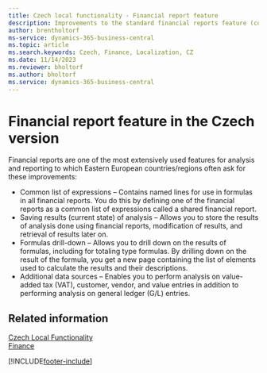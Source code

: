 ```yaml
---
title: Czech local functionality - Financial report feature
description: Improvements to the standard financial reports feature (common list of expressions, saving results, formulas drill-down, additional data sources).
author: brentholtorf
ms-service: dynamics-365-business-central
ms.topic: article
ms.search.keywords: Czech, Finance, Localization, CZ
ms.date: 11/14/2023
ms.reviewer: bholtorf
ms.author: bholtorf
ms.service: dynamics-365-business-central
---
```


# Financial report feature in the Czech version

Financial reports are one of the most extensively used features for analysis and reporting to which Eastern European countries/regions often ask for these improvements:

- Common list of expressions – Contains named lines for use in formulas in all financial reports. You do this by defining one of the financial reports as a common list of expressions called a shared financial report.
- Saving results (current state) of analysis – Allows you to store the results of analysis done using financial reports, modification of results, and retrieval of results later on.
- Formulas drill-down – Allows you to drill down on the results of formulas, including for totaling type formulas. By drilling down on the result of the formula, you get a new page containing the list of elements used to calculate the results and their descriptions.
- Additional data sources – Enables you to perform analysis on value-added tax (VAT), customer, vendor, and value entries in addition to performing analysis on general ledger (G/L) entries.

## Related information

[Czech Local Functionality](czech-local-functionality.md)  
[Finance](../../finance.md)  

[!INCLUDE[footer-include](../../includes/footer-banner.md)]
